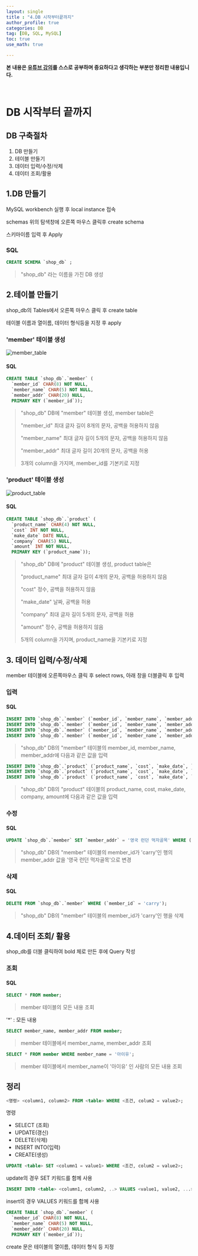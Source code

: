 ```yaml
---
layout: single
title : "4.DB 시작부터끝까지"
author_profile: true
categories: DB
tag: [DB, SQL, MySQL] 
toc: true
use_math: true

---
```




**본 내용은 [유튜브 강의](https://www.youtube.com/watch?v=EftIRlr6rPI&list=PLVsNizTWUw7GCfy5RH27cQL5MeKYnl8Pm&index=5)를 스스로 공부하며 중요하다고 생각하는 부분만 정리한 내용입니다.**

<br>

# DB 시작부터 끝까지



## DB 구축절차

1. DB 만들기
2. 테이블 만들기
3. 데이터 입력/수정/삭제
4. 데이터 조회/활용



## 1.DB 만들기

MySQL workbench 실행 후 local instance 접속

schemas 위의 탐색창에 오른쪽 마우스 클릭후  create schema

스키마이름 입력 후 Apply



### SQL

```SQL
CREATE SCHEMA `shop_db` ;
```

> "shop_db" 라는 이름을 가진 DB 생성



## 2.테이블 만들기

shop_db의 Tables에서 오른쪽 마우스 클릭 후 create table

테이블 이름과 열이름, 데이터 형식등을 지정 후 apply

### 'member' 테이블 생성

![member_table](../../images/2022-04-16-DB/member_table.PNG)

#### SQL

``` SQL
CREATE TABLE `shop_db`.`member` (
  `member_id` CHAR(8) NOT NULL,
  `member_name` CHAR(5) NOT NULL,
  `member_addr` CHAR(20) NULL,
  PRIMARY KEY (`member_id`));
```

> "shop_db" DB에 "member" 테이블 생성, member table은
>
> "member_id" 최대 글자 길이 8개의 문자, 공백을 허용하지 않음
>
> "member_name" 최대 글자 길이 5개의 문자, 공백을 허용하지 않음
>
> "member_addr" 최대 글자 길이 20개의 문자, 공백을 허용
>
> 3개의 column을 가지며, member_id를 기본키로 지정

### 'product' 테이블 생성

![product_table](../../images/2022-04-16-DB/product_table.PNG)

#### SQL

```SQL
CREATE TABLE `shop_db`.`product` (
  `product_name` CHAR(4) NOT NULL,
  `cost` INT NOT NULL,
  `make_date` DATE NULL,
  `company` CHAR(5) NULL,
  `amount` INT NOT NULL,
  PRIMARY KEY (`product_name`));
```

> "shop_db" DB에 "product" 테이블 생성, product table은
>
> "product_name" 최대 글자 길이 4개의 문자, 공백을 허용하지 않음
>
> "cost"  정수, 공백을 허용하지 않음
>
> "make_date" 날짜, 공백을 허용
>
> "company" 최대 글자 길이 5개의 문자, 공백을 허용
>
> "amount" 정수, 공백을 허용하지 않음
>
> 5개의 column을 가지며, product_name을 기본키로 지정



## 3. 데이터 입력/수정/삭제

member 테이블에 오른쪽마우스 클릭 후 select rows, 아래 창을 더블클릭 후 입력



### 입력



#### SQL

```SQL
INSERT INTO `shop_db`.`member` (`member_id`, `member_name`, `member_addr`) VALUES ('tess', '나훈아', '경기 부천시 중동');
INSERT INTO `shop_db`.`member` (`member_id`, `member_name`, `member_addr`) VALUES ('hero', '임영웅', '서울 은평구 중산동');
INSERT INTO `shop_db`.`member` (`member_id`, `member_name`, `member_addr`) VALUES ('iyou', '아이유', '인천 남구 주안동');
INSERT INTO `shop_db`.`member` (`member_id`, `member_name`, `member_addr`) VALUES ('jyp', '박진영', '경기 고양시 장황동');
```

> "shop_db" DB의 "member" 테이블의 member_id, member_name, member_addr에 다음과 같은 값을 입력



```SQL
INSERT INTO `shop_db`.`product` (`product_name`, `cost`, `make_date`, `company`, `amount`) VALUES ('바나나', '1500', '2021-07-01', '델몬트', '17');
INSERT INTO `shop_db`.`product` (`product_name`, `cost`, `make_date`, `company`, `amount`) VALUES ('카스', '2500', '2022-03-01', 'OB', '3');
INSERT INTO `shop_db`.`product` (`product_name`, `cost`, `make_date`, `company`, `amount`) VALUES ('삼각김밥', '800', '2023-09-01', 'CJ', '22');
```

> "shop_db" DB의 "product" 테이블의 product_name, cost, make_date, company, amount에 다음과 같은 값을 입력



### 수정



#### SQL

```sql
UPDATE `shop_db`.`member` SET `member_addr` = '영국 런던 먹자골목' WHERE (`member_id` = 'carry');
```

>"shop_db" DB의 "member" 테이블의 member_id가 'carry'인 행의 member_addr 값을 '영국 런던 먹자골목'으로 변경



### 삭제



#### SQL

```SQL
DELETE FROM `shop_db`.`member` WHERE (`member_id` = 'carry');
```

> "shop_db" DB의 "member" 테이블의 member_id가 'carry'인 행을 삭제



## 4.데이터 조회/ 활용

shop_db를 더블 클릭하여 bold 체로 만든 후에 Query 작성



### 조회



#### SQL

```sql
SELECT * FROM member;
```

> member 테이블의 모든 내용 조회

'*' : 모든 내용



```SQL
SELECT member_name, member_addr FROM member;
```

> member 테이블에서 member_name, member_addr 조회



```sql
SELECT * FROM member WHERE member_name = '아이유';
```

>member 테이블에서 member_name이 '아이유' 인 사람의 모든 내용 조회



## 정리



```sql
<명령> <column1, column2> FROM <table> WHERE <조건, colum2 = value2>;
```

명령

- SELECT (조회)
- UPDATE(갱신)
- DELETE(삭제)
- INSERT INTO(입력)
- CREATE(생성)

```sql
UPDATE <table> SET <column1 = value1> WHERE <조건, colum2 = value2>;
```

update의 경우 SET 키워드를 함께 사용

```sql
INSERT INTO <table> <column1, column2, ..> VALUES <value1, value2, ...>;
```

insert의 경우 VALUES 키워드를 함께 사용

```sql
CREATE TABLE `shop_db`.`member` (
  `member_id` CHAR(8) NOT NULL,
  `member_name` CHAR(5) NOT NULL,
  `member_addr` CHAR(20) NULL,
  PRIMARY KEY (`member_id`));
```

create 문은 테이블의 열이름, 데이터 형식 등 지정